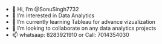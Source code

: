 - 👋 Hi, I’m @SonuSingh7732
- 👀 I’m interested in Data Analytics
- 🌱 I’m currently learning Tableau for advance vizualization
- 💞️ I’m looking to collaborate on any data analytics projects
- 📫 whatsaap: 8283921910 or Call: 7014354030

<!---
SonuSingh7732/SonuSingh7732 is a ✨ special ✨ repository because its `README.md` (this file) appears on your GitHub profile.
You can click the Preview link to take a look at your changes.
--->
